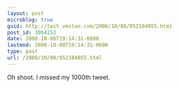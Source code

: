 ```yaml
---
layout: post
microblog: true
guid: http://twit.vmstan.com/2008/10/08/952104055.html
post_id: 3054152
date: 2008-10-08T19:14:31-0600
lastmod: 2008-10-08T19:14:31-0600
type: post
url: /2008/10/08/952104055.html
---
```

Oh shoot. I missed my 1000th tweet.
